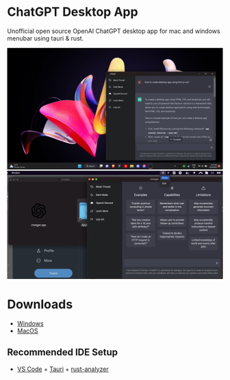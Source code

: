 # ChatGPT Desktop App

Unofficial open source OpenAI ChatGPT desktop app for mac and windows menubar using tauri & rust.

![screen](screenshot.png)
![screen-mac](macss.jpg)

# Downloads

- [Windows](/releases/chatgpt.msi)
- [MacOS](/releases/chatgpt.dmg)

## Recommended IDE Setup

- [VS Code](https://code.visualstudio.com/) + [Tauri](https://marketplace.visualstudio.com/items?itemName=tauri-apps.tauri-vscode) + [rust-analyzer](https://marketplace.visualstudio.com/items?itemName=rust-lang.rust-analyzer)
